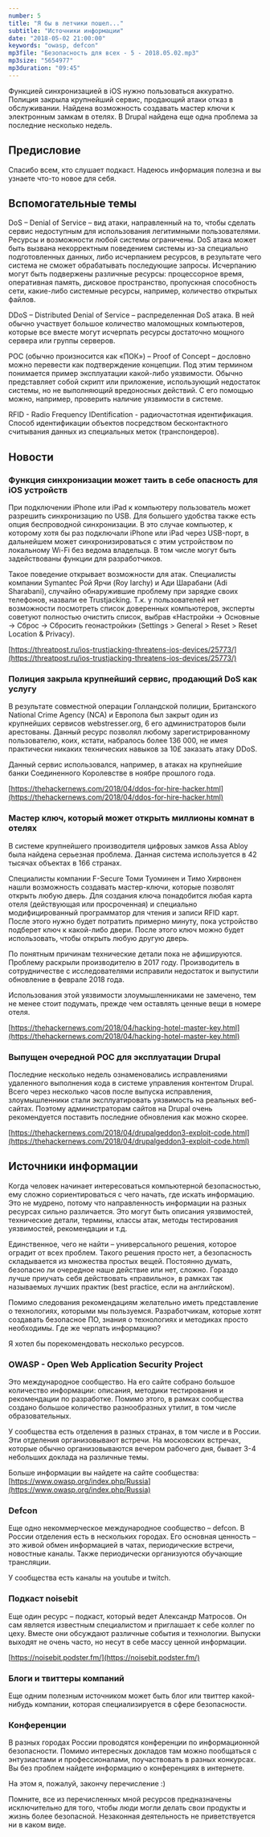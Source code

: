 ```yaml
---
number: 5
title: "Я бы в летчики пошел..."
subtitle: "Источники информации"
date: "2018-05-02 21:00:00"
keywords: "owasp, defcon"
mp3file: "Безопасность для всех - 5 - 2018.05.02.mp3"
mp3size: "5654977"
mp3duration: "09:45"
---
```

Функцией синхронизацией в iOS нужно пользоваться аккуратно. Полиция закрыла крупнейший сервис, продающий атаки отказ в обслуживании. Найдена возможность создавать мастер ключи к электронным замкам в отелях. В Drupal найдена еще одна проблема за последние несколько недель.

<!--more-->

## Предисловие
Спасибо всем, кто слушает подкаст. Надеюсь информация полезна и вы узнаете что-то новое для себя.

## Вспомогательные темы
DoS – Denial of Service – вид атаки, направленный на то, чтобы сделать сервис недоступным для использования легитимными пользователями. Ресурсы и возможности любой системы ограничены. DoS атака может быть вызвана некорректным поведением системы из-за специально подготовленных данных, либо исчерпанием ресурсов, в результате чего система не сможет обрабатывать последующие запросы. Исчерпанию могут быть подвержены различные ресурсы: процессорное время, оперативная память, дисковое пространство, пропускная способность сети, какие-либо системные ресурсы, например, количество открытых файлов.
 
DDoS – Distributed Denial of Service – распределенная DoS атака. В ней обычно участвует большое количество маломощных компьютеров, которые все вместе могут исчерпать ресурсы достаточно мощного сервера или группы серверов.
 
POC (обычно произносится как «ПОК») – Proof of Concept – дословно можно перевести как подтверждение концепции. Под этим термином понимается пример эксплуатации какой-либо уязвимости. Обычно представляет собой скрипт или приложение, использующий недостаток системы, но не выполняющий вредоносных действий. С его помощью можно, например, проверить наличие уязвимости в системе.

RFID - Radio Frequency IDentification - радиочастотная идентификация. Способ идентификации объектов посредством бесконтактного считывания данных из специальных меток (транспондеров).

## Новости

### Функция синхронизации может таить в себе опасность для iOS устройств
При подключении iPhone или iPad к компьютеру пользователь может разрешить синхронизацию по USB. Для большего удобства также есть опция беспроводной синхронизации. В это случае компьютер, к которому хотя бы раз подключали iPhone или iPad через USB-порт, в дальнейшем может синхронизироваться с этим устройством по локальному Wi-Fi без ведома владельца. В том числе могут быть задействованы функции для разработчиков.

Такое поведение открывает возможности для атак. Специалисты компании Symantec Рой Ярчи (Roy Iarchy) и Ади Шарабани (Adi Sharabani), случайно обнаружившие проблему при зарядке своих телефонов, назвали ее Trustjacking. Т.к. у пользователей нет возможности посмотреть список доверенных компьютеров, эксперты советуют полностью очистить список, выбрав «Настройки -> Основные -> Сброс -> Сбросить геонастройки» (Settings > General > Reset > Reset Location & Privacy).

[https://threatpost.ru/ios-trustjacking-threatens-ios-devices/25773/](https://threatpost.ru/ios-trustjacking-threatens-ios-devices/25773/)

### Полиция закрыла крупнейший сервис, продающий DoS как услугу
В результате совместной операции Голландской полиции, Британского National Crime Agency (NCA) и Европола был закрыт один из крупнейших сервисов webstresser.org, 6 его администраторов были арестованы. Данный ресурс позволял любому зарегистрированному пользователю, коих, кстати, набралось более 136 000, не имея практически никаких технических навыков за 10£ заказать атаку DDoS.
 
Данный сервис использовался, например, в атаках на крупнейшие банки Соединенного Королевстве в ноябре прошлого года.
 
[https://thehackernews.com/2018/04/ddos-for-hire-hacker.html](https://thehackernews.com/2018/04/ddos-for-hire-hacker.html)

### Мастер ключ, который может открыть миллионы комнат в отелях
 
В системе крупнейшего производителя цифровых замков Assa Abloy была найдена серьезная проблема. Данная система используется в 42 тысячах объектах в 166 странах.
 
Специалисты компании F-Secure Томи Туоминен и Тимо Хирвонен нашли возможность создавать мастер-ключи, которые позволят открыть любую дверь. Для создания ключа понадобится любая карта отеля (действующая или просроченная) и специально модифицированный программатор для чтения и записи RFID карт. После этого нужно будет потратить примерно минуту, пока устройство подберет ключ к какой-либо двери. После этого ключ можно будет использовать, чтобы открыть любую другую дверь.
 
По понятным причинам технические детали пока не афишируются. Проблему раскрыли производителю в 2017 году. Производитель в сотрудничестве с исследователями исправили недостаток и выпустили обновление в феврале 2018 года.
 
Использования этой уязвимости злоумышленниками не замечено, тем не менее стоит подумать, прежде чем оставлять ценные вещи в номере отеля.
 
[https://thehackernews.com/2018/04/hacking-hotel-master-key.html](https://thehackernews.com/2018/04/hacking-hotel-master-key.html)
 
### Выпущен очередной POC для эксплуатации Drupal
Последние несколько недель ознаменовались исправлениями удаленного выполнения кода в системе управления контентом Drupal. Всего через несколько часов после выпуска исправления, злоумышленники стали эксплуатировать уязвимость на реальных веб-сайтах. Поэтому администраторам сайтов на Drupal очень рекомендуется поставить последние обновления как можно скорее.

[https://thehackernews.com/2018/04/drupalgeddon3-exploit-code.html](https://thehackernews.com/2018/04/drupalgeddon3-exploit-code.html)

## Источники информации
Когда человек начинает интересоваться компьютерной безопасностью, ему сложно сориентироваться с чего начать, где искать информацию. Это не мудрено, потому что направленность информации на разных ресурсах сильно различается. Это могут быть описания уязвимостей, технические детали, термины, классы атак, методы тестирования уязвимостей, рекомендации и т.д.
 
Единственное, чего не найти – универсального решения, которое оградит от всех проблем. Такого решения просто нет, а безопасность складывается из множества простых вещей. Постоянно думать, безопасно ли очередное наше действие или нет, сложно. Гораздо лучше приучать себя действовать «правильно», в рамках так называемых лучших практик (best practice, если на английском).
 
Помимо следования рекомендациям желательно иметь представление о технологиях, которыми мы пользуемся. Разработчикам, которые хотят создавать безопасное ПО, знания о технологиях и методиках просто необходимы. Где же черпать информацию?
 
Я хотел бы порекомендовать несколько ресурсов.

### OWASP - Open Web Application Security Project
Это международное сообщество. На его сайте собрано большое количество информации: описания, методики тестирования и рекомендации по разработке. Помимо этого, в рамках сообщества создано большое количество разнообразных утилит, в том числе образовательных.
 
У сообщества есть отделения в разных странах, в том числе и в России. Эти отделения организовывают встречи. На московских встречах, которые обычно организовываются вечером рабочего дня, бывает 3-4 небольших доклада на различные темы.
 
Больше информации вы найдете на сайте сообщества:
[https://www.owasp.org/index.php/Russia](https://www.owasp.org/index.php/Russia)
 
### Defcon
Еще одно некоммерческое международное сообщество – defcon. В России отделения есть в нескольких городах. Его основная ценность – это живой обмен информацией в чатах, периодические встречи, новостные каналы. Также периодически организуются обучающие трансляции.
 
У сообщества есть каналы на youtube и twitch.

### Подкаст noisebit
Еще один ресурс – подкаст, который ведет Александр Матросов. Он сам является известным специалистом и приглашает к себе коллег по цеху. Вместе они обсуждают различные события и технологии. Выпуски выходят не очень часто, но несут в себе массу ценной информации.
 
[https://noisebit.podster.fm/](https://noisebit.podster.fm/)

### Блоги и твиттеры компаний
Еще одним полезным источником может быть блог или твиттер какой-нибудь компании, которая специализируется в сфере безопасности.

### Конференции
В разных городах России проводятся конференции по информационной безопасности. Помимо интересных докладов там можно пообщаться с энтузиастами и профессионалами, поучаствовать в разных конкурсах. Вы без проблем найдете информацию о конференциях в интернете.
 
 

На этом я, пожалуй, закончу перечисление :)
 
Помните, все из перечисленных мной ресурсов предназначены исключительно для того, чтобы люди могли делать свои продукты и жизнь более безопасной. Незаконная деятельность не приветствуется ни в каком виде.


